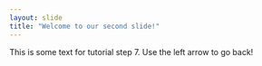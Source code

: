 ```yaml
---
layout: slide
title: "Welcome to our second slide!"
---
```

This is some text for tutorial  step 7.
Use the left arrow to go back!